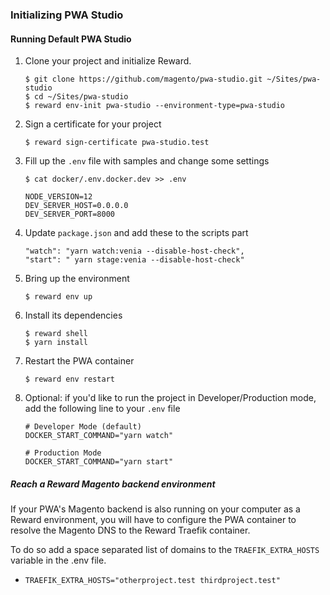 ### Initializing PWA Studio

#### Running Default PWA Studio

1. Clone your project and initialize Reward.

    ``` shell
    $ git clone https://github.com/magento/pwa-studio.git ~/Sites/pwa-studio
    $ cd ~/Sites/pwa-studio
    $ reward env-init pwa-studio --environment-type=pwa-studio
    ```

2. Sign a certificate for your project

    ```
    $ reward sign-certificate pwa-studio.test
    ```


3. Fill up the `.env` file with samples and change some settings

    ``` shell
    $ cat docker/.env.docker.dev >> .env
    ```

    ``` shell
    NODE_VERSION=12
    DEV_SERVER_HOST=0.0.0.0
    DEV_SERVER_PORT=8000
    ```

4. Update `package.json` and add these to the scripts part

    ```
    "watch": "yarn watch:venia --disable-host-check",
    "start": " yarn stage:venia --disable-host-check"
    ```

5. Bring up the environment

    ```
    $ reward env up
    ```

6. Install its dependencies

    ```
    $ reward shell
    $ yarn install
    ```

7. Restart the PWA container

    ```
    $ reward env restart
    ```

8. Optional: if you'd like to run the project in Developer/Production mode, add the following line to your `.env` file

    ```
    # Developer Mode (default)
    DOCKER_START_COMMAND="yarn watch"

    # Production Mode
    DOCKER_START_COMMAND="yarn start"
    ```

##### Reach a Reward Magento backend environment

If your PWA's Magento backend is also running on your computer as a Reward environment, you will have to configure
the PWA container to resolve the Magento DNS to the Reward Traefik container.

To do so add a space separated list of domains to the `TRAEFIK_EXTRA_HOSTS` variable in the .env file.
* `TRAEFIK_EXTRA_HOSTS="otherproject.test thirdproject.test"`
